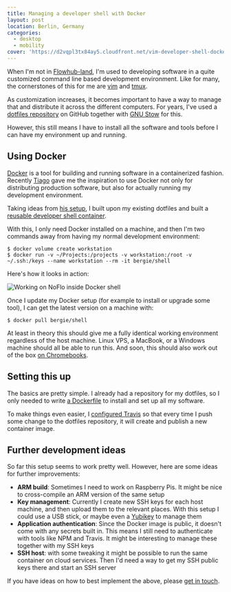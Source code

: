 ```yaml
---
title: Managing a developer shell with Docker
layout: post
location: Berlin, Germany
categories:
  - desktop
  - mobility
cover: 'https://d2vqpl3tx84ay5.cloudfront.net/vim-developer-shell-docker.png'
---
```

When I'm not in [Flowhub-land](https://flowhub.io/ide/), I'm used to developing software in a quite customized command line based development environment. Like for many, the cornerstones of this for me are [vim](https://www.vim.org) and [tmux](https://github.com/tmux/tmux/wiki).

As customization increases, it becomes important to have a way to manage that and distribute it across the different computers. For years, I've used a [dotfiles repository](https://github.com/bergie/dotfiles) on GitHub together with [GNU Stow](https://www.gnu.org/software/stow/) for this.

However, this still means I have to install all the software and tools before I can have my environment up and running.

## Using Docker

[Docker](https://www.docker.com) is a tool for building and running software in a containerized fashion. Recently [Tiago](https://github.com/tiagodeoliveira) gave me the inspiration to use Docker not only for distributing production software, but also for actually running my development environment.

Taking ideas from [his setup](https://github.com/tiagodeoliveira/docker-shell), I built upon my existing dotfiles and built a [reusable developer shell container](https://hub.docker.com/r/bergie/shell/).

With this, I only need Docker installed on a machine, and then I'm two commands away from having my normal development environment:

```shell
$ docker volume create workstation
$ docker run -v ~/Projects:/projects -v workstation:/root -v ~/.ssh:/keys --name workstation --rm -it bergie/shell
```

Here's how it looks in action:

![Working on NoFlo inside Docker shell](https://d2vqpl3tx84ay5.cloudfront.net/800x/vim-developer-shell-docker.png)

Once I update my Docker setup (for example to install or upgrade some tool), I can get the latest version on a machine with:

```shell
$ docker pull bergie/shell
```

At least in theory this should give me a fully identical working environment regardless of the host machine. Linux VPS, a MacBook, or a Windows machine should all be able to run this. And soon, this should also work out of the box [on Chromebooks](https://chromeunboxed.com/news/chromebook-containers-virtual-machine-crostini-google-io).

## Setting this up

The basics are pretty simple. I already had a repository for my dotfiles, so I only needed to write [a Dockerfile](https://github.com/bergie/dotfiles/blob/master/Dockerfile) to install and set up all my software.

To make things even easier, I [configured Travis](https://github.com/bergie/dotfiles/blob/master/.travis.yml) so that every time I push some change to the dotfiles repository, it will create and publish a new container image.

## Further development ideas

So far this setup seems to work pretty well. However, here are some ideas for further improvements:

* __ARM build__: Sometimes I need to work on Raspberry Pis. It might be nice to cross-compile an ARM version of the same setup
* __Key management__: Currently I create new SSH keys for each host machine, and then upload them to the relevant places. With this setup I could use a USB stick, or maybe even a [Yubikey](https://www.yubico.com/products/yubikey-hardware/) to manage them
* __Application authentication__: Since the Docker image is public, it doesn't come with any secrets built in. This means I still need to authenticate with tools like NPM and Travis. It might be interesting to manage these together with my SSH keys
* __SSH host__: with some tweaking it might be possible to run the same container on cloud services. Then I'd need a way to get my SSH public keys there and start an SSH server

If you have ideas on how to best implement the above, please [get in touch](mailto:henri.bergius@iki.fi).
